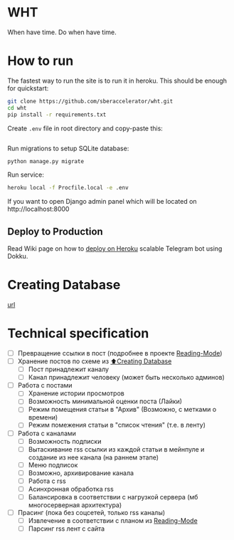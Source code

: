 # WHT
When have time. Do when have time.

# How to run

The fastest way to run the site is to run it in heroku. This should be enough for quickstart:

``` bash
git clone https://github.com/sberaccelerator/wht.git
cd wht
pip install -r requirements.txt
```

Create `.env` file in root directory and copy-paste this:
``` bash 
```

Run migrations to setup SQLite database:
``` bash
python manage.py migrate
```

Run service:
``` bash
heroku local -f Procfile.local -e .env
```

If you want to open Django admin panel which will be located on http://localhost:8000

## Deploy to Production 

Read Wiki page on how to [deploy on Heroku](https://devcenter.heroku.com/categories/command-line) scalable Telegram bot using Dokku.

# Creating Database

[url](https://lucid.app/lucidchart/42f68728-38fe-4d50-bb3c-b9002f541fc2/edit?invitationId=inv_6db45288-b5b2-4ace-839f-f882028227d1)

# Technical specification

- [ ] Превращение ссылки в пост (подробнее в проекте [Reading-Mode](https://github.com/sberaccelerator/Reading-Mode))
- [ ] Хранение постов по схеме из [:arrow_up:Creating Database](#CreatingDatabase)
    - [ ] Пост принадлежит каналу
    - [ ] Канал принадлежит человеку (может быть несколько админов)
- [ ] Работа с постами
    - [ ] Хранение истории просмотров
    - [ ] Возможность минимальной оценки поста (Лайки)
    - [ ] Режим помещения статьи в "Архив" (Возможно, с метками о времени)
    - [ ] Режим помежения статьи в "список чтения" (т.е. в ленту)
- [ ] Работа с каналами 
    - [ ] Возможность подписки
    - [ ] Вытаскивание rss ссылки из каждой статьи в мейнпуле и создание из нее канала (на  раннем этапе)
    - [ ] Меню подписок
    - [ ] Возможно, архивирование канала
    - [ ] Работа с rss
    - [ ] Асинхронная обработка rss
    - [ ] Балансировка в соответствии с нагрузкой сервера (мб многосерверная архитектура)
- [ ] Прасинг (пока без соцсетей, только rss каналы)
    - [ ] Извлечение в соответствии с планом из [Reading-Mode](https://github.com/sberaccelerator/Reading-Mode)
    - [ ] Парсинг rss лент с сайта